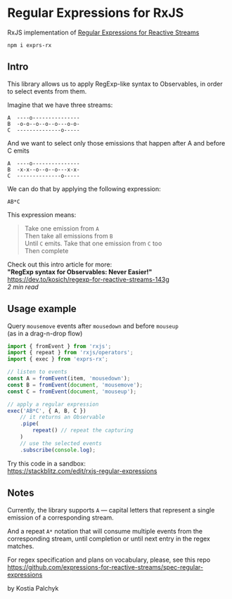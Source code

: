 # Regular Expressions for RxJS

RxJS implementation of [Regular Expressions for Reactive Streams](https://github.com/expressions-for-reactive-streams/spec-regular-expressions)

```
npm i exprs-rx
```

## Intro

This library allows us to apply RegExp-like syntax to Observables, in order to select events from them.

Imagine that we have three streams:

```
A  ----o---------------
B  -o-o--o--o--o---o-o-
C  --------------o-----
```

And we want to select only those emissions that happen after A and before C emits

```
A  ----o---------------
B  -x-x--o--o--o---x-x-
C  --------------o-----
```

We can do that by applying the following expression:

```
AB*C
```

This expression means:

> Take one emission from `A`  
> Then take all emissions from `B`  
> Until `C` emits. Take that one emission from `C` too  
> Then complete

Check out this intro article for more:  
**"RegExp syntax for Observables: Never Easier!"**  
https://dev.to/kosich/regexp-for-reactive-streams-143g  
_2 min read_

## Usage example

Query `mousemove` events after `mousedown` and before `mouseup`  
(as in a drag-n-drop flow)

```js
import { fromEvent } from 'rxjs'; 
import { repeat } from 'rxjs/operators';
import { exec } from 'exprs-rx';

// listen to events
const A = fromEvent(item, 'mousedown');
const B = fromEvent(document, 'mousemove');
const C = fromEvent(document, 'mouseup');

// apply a regular expression
exec('AB*C', { A, B, C })
    // it returns an Observable
    .pipe(
        repeat() // repeat the capturing
    )
    // use the selected events
    .subscribe(console.log);
```

Try this code in a sandbox:  
https://stackblitz.com/edit/rxjs-regular-expressions

## Notes

Currently, the library supports `A` — capital letters that represent a single emission of a corresponding stream.

And a repeat `A*` notation that will consume multiple events from the corresponding stream, until completion or until next entry in the regex matches.

For regex specification and plans on vocabulary, please, see this repo https://github.com/expressions-for-reactive-streams/spec-regular-expressions

by Kostia Palchyk
